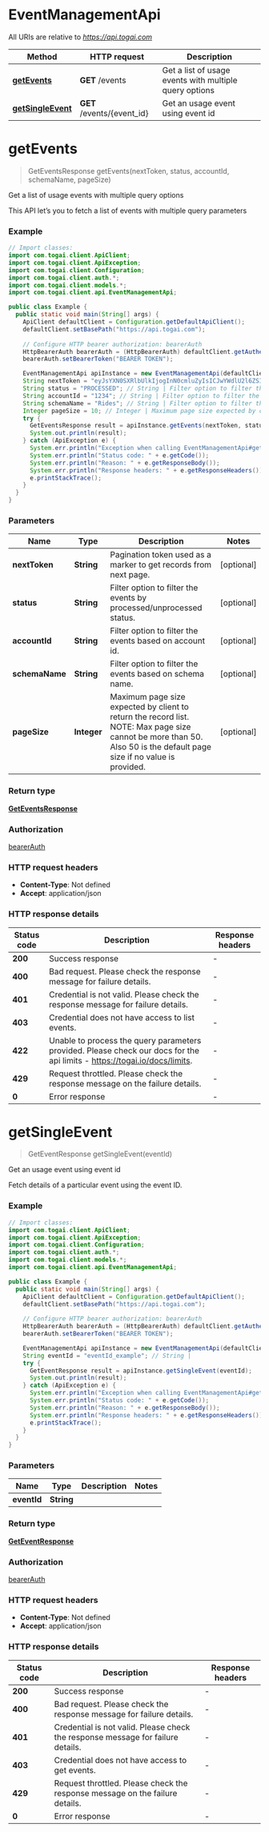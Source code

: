 # EventManagementApi

All URIs are relative to *https://api.togai.com*

| Method | HTTP request | Description |
|------------- | ------------- | -------------|
| [**getEvents**](EventManagementApi.md#getEvents) | **GET** /events | Get a list of usage events with multiple query options |
| [**getSingleEvent**](EventManagementApi.md#getSingleEvent) | **GET** /events/{event_id} | Get an usage event using event id |


<a name="getEvents"></a>
# **getEvents**
> GetEventsResponse getEvents(nextToken, status, accountId, schemaName, pageSize)

Get a list of usage events with multiple query options

This API let’s you to fetch a list of events with multiple query parameters

### Example
```java
// Import classes:
import com.togai.client.ApiClient;
import com.togai.client.ApiException;
import com.togai.client.Configuration;
import com.togai.client.auth.*;
import com.togai.client.models.*;
import com.togai.client.api.EventManagementApi;

public class Example {
  public static void main(String[] args) {
    ApiClient defaultClient = Configuration.getDefaultApiClient();
    defaultClient.setBasePath("https://api.togai.com");
    
    // Configure HTTP bearer authorization: bearerAuth
    HttpBearerAuth bearerAuth = (HttpBearerAuth) defaultClient.getAuthentication("bearerAuth");
    bearerAuth.setBearerToken("BEARER TOKEN");

    EventManagementApi apiInstance = new EventManagementApi(defaultClient);
    String nextToken = "eyJsYXN0SXRlbUlkIjogInN0cmluZyIsICJwYWdlU2l6ZSI6IDEyMywgInNvcnRPcmRlciI6ICJhc2MifQ=="; // String | Pagination token used as a marker to get records from next page.
    String status = "PROCESSED"; // String | Filter option to filter the events by processed/unprocessed status.
    String accountId = "1234"; // String | Filter option to filter the events based on account id.
    String schemaName = "Rides"; // String | Filter option to filter the events based on schema name.
    Integer pageSize = 10; // Integer | Maximum page size expected by client to return the record list.    NOTE: Max page size cannot be more than 50. Also 50 is the default page size if no value is provided.
    try {
      GetEventsResponse result = apiInstance.getEvents(nextToken, status, accountId, schemaName, pageSize);
      System.out.println(result);
    } catch (ApiException e) {
      System.err.println("Exception when calling EventManagementApi#getEvents");
      System.err.println("Status code: " + e.getCode());
      System.err.println("Reason: " + e.getResponseBody());
      System.err.println("Response headers: " + e.getResponseHeaders());
      e.printStackTrace();
    }
  }
}
```

### Parameters

| Name | Type | Description  | Notes |
|------------- | ------------- | ------------- | -------------|
| **nextToken** | **String**| Pagination token used as a marker to get records from next page. | [optional] |
| **status** | **String**| Filter option to filter the events by processed/unprocessed status. | [optional] |
| **accountId** | **String**| Filter option to filter the events based on account id. | [optional] |
| **schemaName** | **String**| Filter option to filter the events based on schema name. | [optional] |
| **pageSize** | **Integer**| Maximum page size expected by client to return the record list.    NOTE: Max page size cannot be more than 50. Also 50 is the default page size if no value is provided. | [optional] |

### Return type

[**GetEventsResponse**](GetEventsResponse.md)

### Authorization

[bearerAuth](../README.md#bearerAuth)

### HTTP request headers

 - **Content-Type**: Not defined
 - **Accept**: application/json

### HTTP response details
| Status code | Description | Response headers |
|-------------|-------------|------------------|
| **200** | Success response |  -  |
| **400** | Bad request. Please check the response message for failure details. |  -  |
| **401** | Credential is not valid. Please check the response message for failure details. |  -  |
| **403** | Credential does not have access to list events. |  -  |
| **422** | Unable to process the query parameters provided. Please check our docs for the api limits - https://togai.io/docs/limits. |  -  |
| **429** | Request throttled. Please check the response message on the failure details. |  -  |
| **0** | Error response |  -  |

<a name="getSingleEvent"></a>
# **getSingleEvent**
> GetEventResponse getSingleEvent(eventId)

Get an usage event using event id

Fetch details of a particular event using the event ID.

### Example
```java
// Import classes:
import com.togai.client.ApiClient;
import com.togai.client.ApiException;
import com.togai.client.Configuration;
import com.togai.client.auth.*;
import com.togai.client.models.*;
import com.togai.client.api.EventManagementApi;

public class Example {
  public static void main(String[] args) {
    ApiClient defaultClient = Configuration.getDefaultApiClient();
    defaultClient.setBasePath("https://api.togai.com");
    
    // Configure HTTP bearer authorization: bearerAuth
    HttpBearerAuth bearerAuth = (HttpBearerAuth) defaultClient.getAuthentication("bearerAuth");
    bearerAuth.setBearerToken("BEARER TOKEN");

    EventManagementApi apiInstance = new EventManagementApi(defaultClient);
    String eventId = "eventId_example"; // String | 
    try {
      GetEventResponse result = apiInstance.getSingleEvent(eventId);
      System.out.println(result);
    } catch (ApiException e) {
      System.err.println("Exception when calling EventManagementApi#getSingleEvent");
      System.err.println("Status code: " + e.getCode());
      System.err.println("Reason: " + e.getResponseBody());
      System.err.println("Response headers: " + e.getResponseHeaders());
      e.printStackTrace();
    }
  }
}
```

### Parameters

| Name | Type | Description  | Notes |
|------------- | ------------- | ------------- | -------------|
| **eventId** | **String**|  | |

### Return type

[**GetEventResponse**](GetEventResponse.md)

### Authorization

[bearerAuth](../README.md#bearerAuth)

### HTTP request headers

 - **Content-Type**: Not defined
 - **Accept**: application/json

### HTTP response details
| Status code | Description | Response headers |
|-------------|-------------|------------------|
| **200** | Success response |  -  |
| **400** | Bad request. Please check the response message for failure details. |  -  |
| **401** | Credential is not valid. Please check the response message for failure details. |  -  |
| **403** | Credential does not have access to get events. |  -  |
| **429** | Request throttled. Please check the response message on the failure details. |  -  |
| **0** | Error response |  -  |

